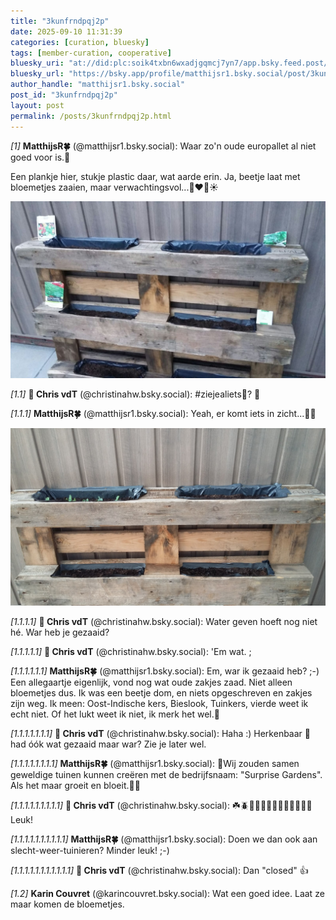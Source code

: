 ```yaml
---
title: "3kunfrndpqj2p"
date: 2025-09-10 11:31:39
categories: [curation, bluesky]
tags: [member-curation, cooperative]
bluesky_uri: "at://did:plc:soik4txbn6wxadjgqmcj7yn7/app.bsky.feed.post/3kunfrndpqj2p"
bluesky_url: "https://bsky.app/profile/matthijsr1.bsky.social/post/3kunfrndpqj2p"
author_handle: "matthijsr1.bsky.social"
post_id: "3kunfrndpqj2p"
layout: post
permalink: /posts/3kunfrndpqj2p.html
---
```


*[1]* **MatthijsR🍀** (@matthijsr1.bsky.social):
Waar zo'n oude europallet al niet goed voor is.🤗

Een plankje hier, stukje plastic daar, wat aarde erin.
Ja, beetje laat met bloemetjes zaaien, maar verwachtingsvol...💚❤️💛☀️

![Image](/assets/images/3kunfrndpqj2p_5_image_1_1cec4509e30b4a64a0eef4fb3d3a4b0d.jpeg)


*[1.1]* **🌱 Chris vdT** (@christinahw.bsky.social):
#ziejealiets🌟? 🌱

*[1.1.1]* **MatthijsR🍀** (@matthijsr1.bsky.social):
Yeah, er komt iets in zicht...🌱😊

![Image](/assets/images/3kunfrndpqj2p_6_image_1_3a450d3cfe1947b9ac1068947038480a.jpeg)


*[1.1.1.1]* **🌱 Chris vdT** (@christinahw.bsky.social):
Water geven hoeft nog niet hé. 
War heb je gezaaid?

*[1.1.1.1.1]* **🌱 Chris vdT** (@christinahw.bsky.social):
'Em wat. ;

*[1.1.1.1.1.1]* **MatthijsR🍀** (@matthijsr1.bsky.social):
Em, war ik gezaaid heb? ;-)
Een allegaartje eigenlijk, vond nog wat oude zakjes zaad. Niet alleen bloemetjes dus. Ik was een beetje dom, en niets opgeschreven en zakjes zijn weg. 
Ik meen: Oost-Indische kers, Bieslook, Tuinkers, vierde weet ik echt niet. Of het lukt weet ik niet, ik merk het wel.🤗

*[1.1.1.1.1.1.1]* **🌱 Chris vdT** (@christinahw.bsky.social):
Haha :) Herkenbaar 🫢 had óók wat gezaaid maar war?  Zie je later wel.

*[1.1.1.1.1.1.1.1]* **MatthijsR🍀** (@matthijsr1.bsky.social):
🤗Wij zouden samen geweldige tuinen kunnen creëren met de bedrijfsnaam: "Surprise Gardens". Als het maar groeit en bloeit.💚😉

*[1.1.1.1.1.1.1.1.1]* **🌱 Chris vdT** (@christinahw.bsky.social):
☘️🪲🐝🌳🦋🌸🌱🐞🌺🐛🌻💐🐞Leuk!

*[1.1.1.1.1.1.1.1.1.1]* **MatthijsR🍀** (@matthijsr1.bsky.social):
Doen we dan ook aan slecht-weer-tuinieren? Minder leuk! ;-)

*[1.1.1.1.1.1.1.1.1.1.1]* **🌱 Chris vdT** (@christinahw.bsky.social):
Dan "closed" 👍

*[1.2]* **Karin Couvret** (@karincouvret.bsky.social):
Wat een goed idee. Laat ze maar komen de bloemetjes.


